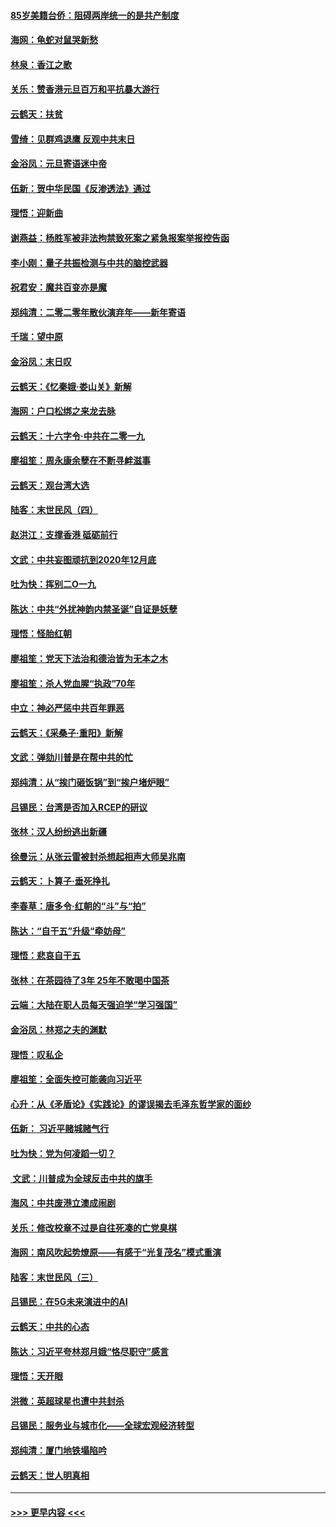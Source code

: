 #### [85岁美籍台侨：阻碍两岸统一的是共产制度](../pages/nsc993/n11765043.md?t=01032322) 
#### [海网：龟蛇对鼠哭新愁](../pages/nsc993/n11764895.md?t=01032322) 
#### [林泉：香江之歌](../pages/nsc993/n11764415.md?t=01032322) 
#### [关乐：赞香港元旦百万和平抗暴大游行](../pages/nsc993/n11764382.md?t=01032322) 
#### [云鹤天：扶贫](../pages/nsc993/n11764245.md?t=01032322) 
#### [雪绮：见群鸡退鹰  反观中共末日](../pages/nsc993/n11762112.md?t=01032322) 
#### [金浴凤：元旦寄语迷中帝](../pages/nsc993/n11761788.md?t=01032322) 
#### [伍新：贺中华民国《反渗透法》通过](../pages/nsc993/n11761994.md?t=01032322) 
#### [理悟：迎新曲](../pages/nsc993/n11761152.md?t=01032322) 
#### [谢燕益：杨胜军被非法拘禁致死案之紧急报案举报控告函](../pages/nsc993/n11756134.md?t=01032322) 
#### [李小刚：量子共振检测与中共的脑控武器](../pages/nsc993/n11754518.md?t=01032322) 
#### [祝君安：魔共百变亦是魔](../pages/nsc993/n11754469.md?t=01032322) 
#### [郑纯清：二零二零年散伙演弃年——新年寄语](../pages/nsc993/n11754195.md?t=01032322) 
#### [千瑞：望中原](../pages/nsc993/n11754159.md?t=01032322) 
#### [金浴凤：末日叹](../pages/nsc993/n11752359.md?t=01032322) 
#### [云鹤天：《忆秦娥‧娄山关》新解](../pages/nsc993/n11752348.md?t=01032322) 
#### [海网：户口松绑之来龙去脉](../pages/nsc993/n11752328.md?t=01032322) 
#### [云鹤天：十六字令‧中共在二零一九](../pages/nsc993/n11752305.md?t=01032322) 
#### [廖祖笙：周永康余孽在不断寻衅滋事](../pages/nsc993/n11751013.md?t=01032322) 
#### [云鹤天：观台湾大选](../pages/nsc993/n11751007.md?t=01032322) 
#### [陆客：末世民风（四）](../pages/nsc993/n11749203.md?t=01032322) 
#### [赵洪江：支撑香港 砥砺前行](../pages/nsc993/n11748482.md?t=01032322) 
#### [文武：中共妄图顽抗到2020年12月底](../pages/nsc993/n11748446.md?t=01032322) 
#### [吐为快：挥别二O一九](../pages/nsc993/n11748411.md?t=01032322) 
#### [陈达：中共“外扰神韵内禁圣诞”自证是妖孽](../pages/nsc993/n11748226.md?t=01032322) 
#### [理悟：怪胎红朝](../pages/nsc993/n11748206.md?t=01032322) 
#### [廖祖笙：党天下法治和德治皆为无本之木](../pages/nsc993/n11748135.md?t=01032322) 
#### [廖祖笙：杀人党血腥“执政”70年](../pages/nsc993/n11745144.md?t=01032322) 
#### [中立：神必严惩中共百年罪恶](../pages/nsc993/n11744970.md?t=01032322) 
#### [云鹤天：《采桑子‧重阳》新解](../pages/nsc993/n11744948.md?t=01032322) 
#### [文武：弹劾川普是在帮中共的忙](../pages/nsc993/n11744758.md?t=01032322) 
#### [郑纯清：从“挨门砸饭锅”到“挨户堵炉眼”](../pages/nsc993/n11744745.md?t=01032322) 
#### [吕锡民：台湾是否加入RCEP的研议](../pages/nsc993/n11744701.md?t=01032322) 
#### [张林：汉人纷纷逃出新疆](../pages/nsc993/n11743530.md?t=01032322) 
#### [徐曼沅：从张云雷被封杀想起相声大师吴兆南](../pages/nsc993/n11741816.md?t=01032322) 
#### [云鹤天：卜算子‧垂死挣扎](../pages/nsc993/n11739956.md?t=01032322) 
#### [李春草：唐多令‧红朝的“斗”与“拍”](../pages/nsc993/n11739830.md?t=01032322) 
#### [陈达：“自干五”升级“牵妨母”](../pages/nsc993/n11739724.md?t=01032322) 
#### [理悟：悲哀自干五](../pages/nsc993/n11739547.md?t=01032322) 
#### [张林：在茶园待了3年 25年不敢喝中国茶](../pages/nsc993/n11739240.md?t=01032322) 
#### [云端：大陆在职人员每天强迫学“学习强国”](../pages/nsc993/n11738735.md?t=01032322) 
#### [金浴凤：林郑之夫的渊默](../pages/nsc993/n11737735.md?t=01032322) 
#### [理悟：叹私企](../pages/nsc993/n11737715.md?t=01032322) 
#### [廖祖笙：全面失控可能袭向习近平](../pages/nsc993/n11737704.md?t=01032322) 
#### [心升：从《矛盾论》《实践论》的谬误揭去毛泽东哲学家的面纱](../pages/nsc993/n11736962.md?t=01032322) 
#### [伍新： 习近平赌城赌气行](../pages/nsc993/n11736929.md?t=01032322) 
#### [吐为快：党为何凌蹈一切？](../pages/nsc993/n11736915.md?t=01032322) 
#### [ 文武：川普成为全球反击中共的旗手](../pages/nsc993/n11736882.md?t=01032322) 
#### [海风：中共废港立澳成闹剧](../pages/nsc993/n11735857.md?t=01032322) 
#### [关乐：修改校章不过是自往死凑的亡党臭棋](../pages/nsc993/n11735097.md?t=01032322) 
#### [海网：南风吹起势燎原——有感于“光复茂名”模式重演](../pages/nsc993/n11732308.md?t=01032322) 
#### [陆客：末世民风（三）](../pages/nsc993/n11732211.md?t=01032322) 
#### [吕锡民：在5G未来演进中的AI](../pages/nsc993/n11730010.md?t=01032322) 
#### [云鹤天：中共的心态](../pages/nsc993/n11729906.md?t=01032322) 
#### [陈达：习近平夸林郑月娥“恪尽职守”感言](../pages/nsc993/n11729881.md?t=01032322) 
#### [理悟：天开眼](../pages/nsc993/n11729699.md?t=01032322) 
#### [洪微：英超球星也遭中共封杀](../pages/nsc993/n11727243.md?t=01032322) 
#### [吕锡民：服务业与城市化——全球宏观经济转型](../pages/nsc993/n11725845.md?t=01032322) 
#### [郑纯清：厦门地铁塌陷吟](../pages/nsc993/n11725813.md?t=01032322) 
#### [云鹤天：世人明真相](../pages/nsc993/n11725621.md?t=01032322) 

----
#### [ >>> 更早内容 <<< ](../indexes/nsc993-earlier.md)
